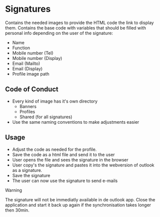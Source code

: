 # Signatures
Contains the needed images to provide the HTML code the link to display them.
Contains the base code with variables that should be filled with personal info depending on the user of the signature:
  - Name
  - Function
  - Mobile number (Tel)
  - Mobile number (Display)
  - Email (Mailto)
  - Email (Display)
  - Profile image path

## Code of Conduct
- Every kind of image has it's own directory
  - Banners
  - Profiles
  - Shared (for all signatures)
- Use the same naming conventions to make adjustments easier

## Usage
- Adjust the code as needed for the profile.
- Save the code as a html file and send it to the user
- User opens the file and sees the signature in the browser
- User copy's the signature and pastes it into the webversion of outlook as a signature.
- Save the signature
- The user can now use the signature to send e-mails

>[!Warning]
>The signature will not be immediatly available in de outlook app.
>Close the application and start it back up again if the synchronisation takes longer then 30min.
